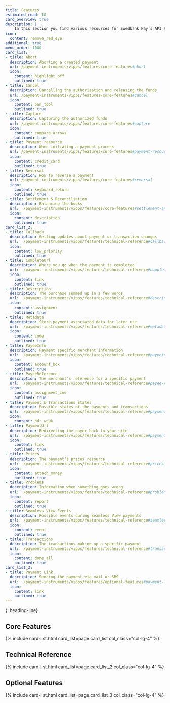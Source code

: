 ```yaml
---
title: Features
estimated_read: 10
card_overview: true
description: |
    In this section you find various resources for Swedbank Pay’s API Platform.
icon:
  content: remove_red_eye
additional: true
menu_order: 1000
card_list: 
- title: Abort
  description: Aborting a created payment
  url: /payment-instruments/vipps/features/core-features#abort
  icon:
    content: highlight_off
    outlined: true
- title: Cancel
  description: Cancelling the authorization and releasing the funds
  url: /payment-instruments/vipps/features/core-features#cancel
  icon:
    content: pan_tool
    outlined: true
- title: Capture
  description: Capturing the authorized funds
  url: /payment-instruments/vipps/features/core-features#capture
  icon:
    content: compare_arrows
    outlined: true
- title: Payment resource
  description: When initiating a payment process
  url: /payment-instruments/vipps/features/core-features#payment-resource
  icon:
    content: credit_card
    outlined: true
- title: Reversal
  description: How to reverse a payment
  url: /payment-instruments/vipps/features/core-features#reversal
  icon:
    content: keyboard_return
    outlined: true
- title: Settlement & Reconciliation
  description: Balancing the books
  url:  /payment-instruments/vipps/features/core-features#settlement-and-reconciliation
  icon:
    content: description
    outlined: true
card_list_2:
- title: Callback
  description: Getting updates about payment or transaction changes
  url:  /payment-instruments/vipps/features/technical-reference#callback
  icon:
    content: low_priority
    outlined: true
- title: CompleteUrl
  description: Where you go when the payment is completed
  url:  /payment-instruments/vipps/features/technical-reference#completeurl
  icon:
    content: link
    outlined: true
- title: Description
  description: The purchase summed up in a few words
  url:  /payment-instruments/vipps/features/technical-reference#description
  icon:
    content: assignment
    outlined: true
- title: Metadata
  description: Store payment associated data for later use
  url:  /payment-instruments/vipps/features/technical-reference#metadata
  icon:
    content: code
    outlined: true
- title: PayeeInfo
  description: Payment specific merchant information
  url:  /payment-instruments/vipps/features/technical-reference#payeeinfo
  icon:
    content: account_box
    outlined: true
- title: PayeeReference
  description: The merchant's reference for a specific payment
  url:  /payment-instruments/vipps/features/technical-reference#payee-reference
  icon:
    content: assignment_ind
    outlined: true
- title: Payment & Transactions States
  description: Possible states of the payments and transactions
  url:  /payment-instruments/vipps/features/technical-reference#payment-and-transaction-states
  icon:
    content: hdr_weak
- title: PaymentUrl
  description: Redirecting the payer back to your site
  url:  /payment-instruments/vipps/features/technical-reference#payment-url
  icon:
    content: link
    outlined: true
- title: Prices
  description: The payment's prices resource
  url:  /payment-instruments/vipps/features/technical-reference#prices
  icon:
    content: attach_money
    outlined: true
- title: Problems
  description: Information when something goes wrong
  url:  /payment-instruments/vipps/features/technical-reference#problems
  icon:
    content: report
    outlined: true
- title: Seamless View Events
  description: Possible events during Seamless View payments
  url:  /payment-instruments/vipps/features/technical-reference#seamless-view-events
  icon:
    content: event
    outlined: true
- title: Transactions
  description: The transactions making up a specific payment
  url:  /payment-instruments/vipps/features/technical-reference#transactions
  icon:
    content: done_all
    outlined: true
card_list_3: 
- title: Payment Link
  description: Sending the payment via mail or SMS
  url:  /payment-instruments/vipps/features/optional-features#payment-link
  icon:
    content: link
    outlined: true
---
```


{:.heading-line}

## Core Features

{% include card-list.html card_list=page.card_list
    col_class="col-lg-4" %}

## Technical Reference

{% include card-list.html card_list=page.card_list_2
    col_class="col-lg-4" %}

## Optional Features

{% include card-list.html card_list=page.card_list_3
    col_class="col-lg-4" %}

